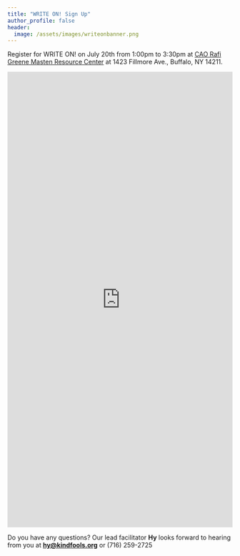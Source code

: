 ```yaml
---
title: "WRITE ON! Sign Up"
author_profile: false
header:
  image: /assets/images/writeonbanner.png
---
```


Register for WRITE ON! on July 20th from 1:00pm to 3:30pm
at [CAO Rafi Greene Masten Resource Center](
https://www.caowny.org/masten-resource-center)
at 1423 Fillmore Ave., Buffalo, NY 14211.

<iframe src="https://docs.google.com/forms/d/e/1FAIpQLSek_PrcGqo_f9EajHCTh6m_Bg7T76rrjXrG3EChmPoMTyvUvg/viewform?embedded=true&usp=pp_url&entry.1094639681=Thurs+July+20th+at+1:00pm+at+Masten+Resource+Center" width="100%" height="1020" frameborder="0" marginheight="0" marginwidth="0" onload = "window.parent.scrollTo(0,0)">Loading…</iframe>

Do you have any questions? Our lead facilitator **Hy** looks forward to hearing from you at **[hy@kindfools.org](mailto:hy@kindfools.org)** or (716) 259-2725
